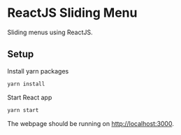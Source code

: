 # ReactJS Sliding Menu
Sliding menus using ReactJS.

## Setup
Install yarn packages
```bash
yarn install
```
Start React app
```bash
yarn start
```
The webpage should be running on [http://localhost:3000](http://localhost:3000).
